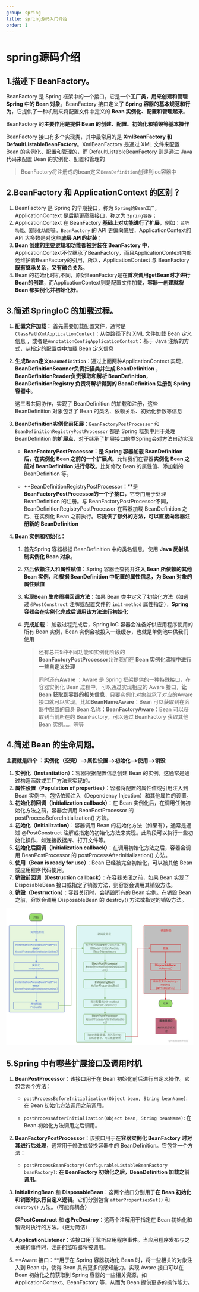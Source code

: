 ```yaml
---
group: spring
title: spring源码入门介绍
order: 1
---
```


# **spring源码介绍**

## 1.描述下 BeanFactory。

BeanFactory 是 Spring 框架中的一个接口，它是一个**工厂类，用来创建和管理 Spring 中的 Bean 对象**。BeanFactory 接口定义了 **Spring 容器的基本规范和行为**，它提供了一种机制来将配置文件中定义的 **Bean 实例化、配置和管理起来**。

BeanFactory 的**主要作用是提供 Bean 的创建、配置、初始化和销毁等基本操作**

BeanFactory 接口有多个实现类，其中最常用的是 **XmlBeanFactory 和 DefaultListableBeanFactory**。XmlBeanFactory 是通过 XML 文件来配置 Bean 的实例化、配置和管理的，而 DefaultListableBeanFactory 则是通过 Java 代码来配置 Bean 的实例化、配置和管理的

> BeanFactory将注册成的bean定义`BeanDefinition`创建到ioc容器中



## 2.BeanFactory 和 ApplicationContext 的区别？

1. BeanFactory 是 Spring 的早期接口，称为 `Spring的Bean工厂`，ApplicationContext 是后期更高级接口，称之为 `Spring容器`；
2. ApplicationContext 在 BeanFactory **基础上对功能进行了扩展**，例如：`监听功能、国际化功能`等。`BeanFactory` 的 API 更偏向底层，ApplicationContext的 API 大多数是对这些**底层 API的封装**；
3. **Bean 创建的主要逻辑和功能都被封装在 BeanFactory 中**，ApplicationContext不仅继承了BeanFactory，而且ApplicationContext内部还维护着BeanFactory的引用，所以，ApplicationContext 与 BeanFactory **既有继承关系，又有融合关系**。
4. Bean 的初始化时机不同，原始BeanFactory是在**首次调用getBean时才进行Bean的创建**，而ApplicationContext则是配置文件加载，**容器一创建就将 Bean 都实例化并初始化好**。



## 3.简述 SpringIoC 的加载过程。

1. **配置文件加载：** 首先需要加载配置文件，通常是`ClassPathXmlApplicationContext`：从类路径下的 XML 文件加载 Bean 定义信息 ，或者是`AnnotationConfigApplicationContext`：基于 Java 注解的方式，从指定的配置类中加载 Bean 定义信息

2. **生成Bean定义`BeanDefinition`**：通过上面两种ApplicationContext 实现，**BeanDefinitionScanner负责扫描类并生成 BeanDefinition** ， **BeanDefinitionReader负责读取和解析 BeanDefinition**，**BeanDefinitionRegistry 负责将解析得到的 BeanDefinition 注册到 Spring 容器中**。

   这三者共同协作，实现了 BeanDefinition 的加载和注册，这些 BeanDefinition 对象包含了 Bean 的类名、依赖关系、初始化参数等信息

3. **BeanDefinition实例化前拓展：**`BeanFactoryPostProcessor` 和 `BeanDefinitionRegistryPostProcessor` 都是 Spring 框架中用于处理 BeanDefinition 的**扩展点**，对于继承了扩展接口的类Spring会对方法自动实现

   - **BeanFactoryPostProcessor：**是 Spring 容器加载 BeanDefinition 后，在**实例化 Bean 之前的一个扩展点**。允许我们在容器**实例化 Bean 之前对 BeanDefinition 进行修改**。比如修改 Bean 的属性值、添加新的 BeanDefinition 等。

   - **BeanDefinitionRegistryPostProcessor：**是 **BeanFactoryPostProcessor的一个子接口**，它专门用于处理 BeanDefinition 的注册。与 BeanFactoryPostProcessor不同，BeanDefinitionRegistryPostProcessor 在容器加载 BeanDefinition 之后、在实例化 Bean 之前执行。**它提供了额外的方法，可以直接向容器注册新的 BeanDefinition**

4. **Bean 实例和初始化：**

   1. 首先Spring 容器根据 BeanDefinition 中的类名信息，使用 **Java 反射机制实例化 Bean 对象**。

   2. 然后**依赖注入**和**属性赋值**：Spring 容器会查找并**注入 Bean 所依赖的其他 Bean 实例**，和**根据 BeanDefinition 中配置的属性信息，为 Bean 对象的属性赋值**

   3. **实现Bean 生命周期回调方法**：如果 Bean 类中定义了初始化方法（如通过 `@PostConstruct` 注解或配置文件的 `init-method` 属性指定），**Spring 容器会在实例化完成后调用该方法进行初始化**

   4. **完成加载**： 加载过程完成后，Spring IoC 容器会准备好供应用程序使用的所有 Bean 实例，Bean 实例会被投入一级缓存，也就是单例池中供我们使用

      > 还有总共9种不同功能和实例化阶段的**BeanFactoryPostProcessor**允许我们在 **Bean 实例化流程中进行一些自定义处理**
      >
      > 同时还有**Aware** ：Aware 是 Spring 框架提供的一种特殊接口，在容器实例化 Bean 过程中，可以通过实现相应的 Aware 接口，**让 Bean 获取到容器的相关信息**，只要实例化对象继承了对应的Aware接口就可以实现。比如**BeanNameAware**：Bean 可以获取到在容器中配置的自身 Bean 名称；**BeanFactoryAware**：Bean 可以获取到当前所在的 BeanFactory，可以通过 BeanFactory 获取其他 Bean 实例。。。等等



## 4.简述 Bean 的生命周期。

**主要就是四个 ：实例化（空壳）—>属性设置—>初始化—>使用—>销毁**

1. **实例化（Instantiation）**：容器根据配置信息创建 Bean 的实例。这通常是通过构造函数或工厂方法来实现的。
2. **属性设置（Population of properties）**：容器将配置的属性值或引用注入到 Bean 实例中，包括依赖注入（Dependency Injection）和其他属性的设置。
3. **初始化前回调（Initialization callback）**：在 Bean 实例化后，在调用任何初始化方法之前，容器会调用 BeanPostProcessor 的 postProcessBeforeInitialization() 方法。
4. **初始化（Initialization）**：容器调用 Bean 的初始化方法（如果有），通常是通过 @PostConstruct 注解或指定的初始化方法来实现。此阶段可以执行一些初始化操作，如连接数据库、打开文件等。
5. **初始化后回调（Initialization callback）**：在调用初始化方法之后，容器会调用 BeanPostProcessor 的 postProcessAfterInitialization() 方法。
6. **使用（Bean is ready for use）**：Bean 已经被完全初始化，可以被其他 Bean 或应用程序代码使用。
7. **销毁前回调（Destruction callback）**：在容器关闭之前，如果 Bean 实现了 DisposableBean 接口或指定了销毁方法，则容器会调用其销毁方法。
8. **销毁（Destruction）**：容器关闭时，会销毁所有的 Bean 实例。在销毁 Bean 之前，容器会调用 DisposableBean 的 destroy() 方法或指定的销毁方法。

<img src="../../public/images/image-20240421163432958.png" alt="image-20240421163432958" style="zoom: 67%;" />

## 5.Spring 中有哪些扩展接口及调用时机

1. **BeanPostProcessor**：该接口用于在 Bean 初始化前后进行自定义操作。它包含两个方法：

   - `postProcessBeforeInitialization(Object bean, String beanName)`: 在 Bean 初始化方法调用之前调用。

   - `postProcessAfterInitialization(Object bean, String beanName)`: 在 Bean 初始化方法调用之后调用。

2. **BeanFactoryPostProcessor**：该接口用于在**容器实例化 BeanFactory 时对其进行后处理**，通常用于修改或替换容器中的 BeanDefinition。它包含一个方法：
   - `postProcessBeanFactory(ConfigurableListableBeanFactory beanFactory)`: **在 BeanFactory 初始化之后，BeanDefinition 加载之前调用。**

3. **InitializingBean** 和 **DisposableBean**：这两个接口分别用于**在 Bean 初始化和销毁时执行自定义逻辑**。它们分别包含 `afterPropertiesSet()` 和 `destroy()` 方法。（可能有耦合）

   **@PostConstruct** 和 **@PreDestroy**：这两个注解用于指定在 Bean 初始化和销毁时执行的方法。（更为简洁）

4. **ApplicationListener**：该接口用于监听应用程序事件。当应用程序发布与之关联的事件时，注册的监听器将被调用。

5. **Aware 接口：**用于在 Spring 容器初始化 Bean 时，将一些相关的对象注入到 Bean 中，使得 Bean 具有更多的感知能力。实现 Aware 接口可以在 Bean 初始化之前获取到 Spring 容器的一些相关资源，如 ApplicationContext、BeanFactory 等，从而为 Bean 提供更多的操作能力。

